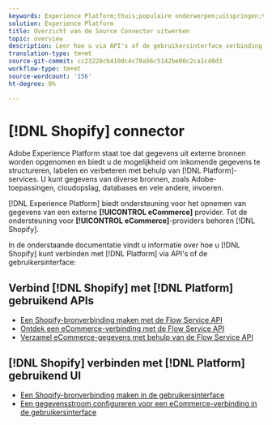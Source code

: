 ```yaml
---
keywords: Experience Platform;thuis;populaire onderwerpen;uitspringen;Vergroten;
solution: Experience Platform
title: Overzicht van de Source Connector uitwerken
topic: overview
description: Leer hoe u via API's of de gebruikersinterface verbinding kunt maken met Shopify met Adobe Experience Platform.
translation-type: tm+mt
source-git-commit: cc23228cb410dc4c70a56c5142be00c2ca1c40d3
workflow-type: tm+mt
source-wordcount: '156'
ht-degree: 0%

---
```



# [!DNL Shopify] connector

Adobe Experience Platform staat toe dat gegevens uit externe bronnen worden opgenomen en biedt u de mogelijkheid om inkomende gegevens te structureren, labelen en verbeteren met behulp van [!DNL Platform]-services. U kunt gegevens van diverse bronnen, zoals Adobe-toepassingen, cloudopslag, databases en vele andere, invoeren.

[!DNL Experience Platform] biedt ondersteuning voor het opnemen van gegevens van een externe  **[!UICONTROL eCommerce]** provider. Tot de ondersteuning voor **[!UICONTROL eCommerce]**-providers behoren [!DNL Shopify].

In de onderstaande documentatie vindt u informatie over hoe u [!DNL Shopify] kunt verbinden met [!DNL Platform] via API&#39;s of de gebruikersinterface:

## Verbind [!DNL Shopify] met [!DNL Platform] gebruikend APIs

- [Een Shopify-bronverbinding maken met de Flow Service API](../../tutorials/api/create/ecommerce/shopify.md)
- [Ontdek een eCommerce-verbinding met de Flow Service API](../../tutorials/api/explore/ecommerce.md)
- [Verzamel eCommerce-gegevens met behulp van de Flow Service API](../../tutorials/api/collect/ecommerce.md)

## [!DNL Shopify] verbinden met [!DNL Platform] gebruikend UI

- [Een Shopify-bronverbinding maken in de gebruikersinterface](../../tutorials/ui/create/ecommerce/shopify.md)
- [Een gegevensstroom configureren voor een eCommerce-verbinding in de gebruikersinterface](../../tutorials/ui/dataflow/ecommerce.md)